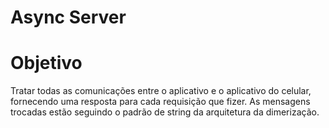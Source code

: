 # Async Server

# Objetivo

Tratar todas as comunicações entre o aplicativo e o aplicativo do celular, fornecendo uma resposta para cada requisição que fizer. As mensagens trocadas estão seguindo o padrão de string da arquitetura da dimerização.


